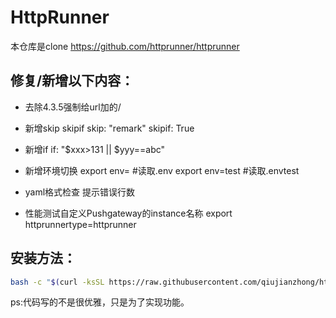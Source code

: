 # HttpRunner
本仓库是clone  https://github.com/httprunner/httprunner
## 修复/新增以下内容：

- 去除4.3.5强制给url加的/
  
- 新增skip skipif
  skip: "remark"
  skipif: True

- 新增if
  if: "$xxx>131 || $yyy==abc"

- 新增环境切换 
  export env= #读取.env
  export env=test #读取.envtest

- yaml格式检查 
  提示错误行数

- 性能测试自定义Pushgateway的instance名称
  export httprunnertype=httprunner

## 安装方法：
```bash
bash -c "$(curl -ksSL https://raw.githubusercontent.com/qiujianzhong/httprunner/master/scripts/install.sh)"
```

ps:代码写的不是很优雅，只是为了实现功能。